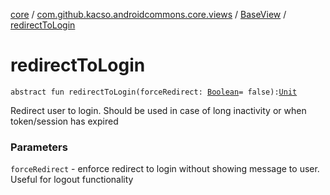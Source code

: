 [core](../../index.md) / [com.github.kacso.androidcommons.core.views](../index.md) / [BaseView](index.md) / [redirectToLogin](./redirect-to-login.md)

# redirectToLogin

`abstract fun redirectToLogin(forceRedirect: `[`Boolean`](https://kotlinlang.org/api/latest/jvm/stdlib/kotlin/-boolean/index.html)` = false): `[`Unit`](https://kotlinlang.org/api/latest/jvm/stdlib/kotlin/-unit/index.html)

Redirect user to login.
Should be used in case of long inactivity or when token/session has expired

### Parameters

`forceRedirect` - enforce redirect to login without showing message to user.
    Useful for logout functionality